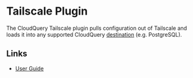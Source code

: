 # Tailscale Plugin

The CloudQuery Tailscale plugin pulls configuration out of Tailscale and loads it into any supported CloudQuery [destination](https://www.cloudquery.io/docs/plugins/destinations/overview) (e.g. PostgreSQL).

## Links

- [User Guide](https://docs.cloudquery.io/docs/plugins/sources/tailscale/overview)

